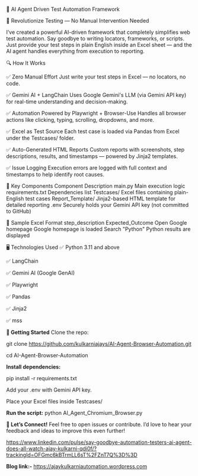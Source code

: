 🧠 AI Agent Driven Test Automation Framework

🚀 Revolutionize Testing — No Manual Intervention Needed

I’ve created a powerful AI-driven framework that completely simplifies web test automation. Say goodbye to writing locators, frameworks, or scripts. Just provide your test steps in plain English inside an Excel sheet — and the AI agent handles everything from execution to reporting.

🔍 How It Works

✅ Zero Manual Effort
Just write your test steps in Excel — no locators, no code.

✅ Gemini AI + LangChain
Uses Google Gemini's LLM (via Gemini API key) for real-time understanding and decision-making.

✅ Automation Powered by Playwright + Browser-Use
Handles all browser actions like clicking, typing, scrolling, dropdowns, and more.

✅ Excel as Test Source
Each test case is loaded via Pandas from Excel under the Testcases/ folder.

✅ Auto-Generated HTML Reports
Custom reports with screenshots, step descriptions, results, and timestamps — powered by Jinja2 templates.

✅ Issue Logging
Execution errors are logged with full context and timestamps to help identify root causes.

📁 Key Components
Component	Description
main.py	Main execution logic
requirements.txt	Dependencies list
Testcases/	Excel files containing plain-English test cases
Report_Template/	Jinja2-based HTML template for detailed reporting
.env	Securely holds your Gemini API key (not committed to GitHub)

🧪 Sample Excel Format
step_description	Expected_Outcome
Open Google homepage	Google homepage is loaded
Search "Python"	Python results are displayed

🖥️ Technologies Used
✅ Python 3.11 and above

✅ LangChain

✅ Gemini AI (Google GenAI)

✅ Playwright

✅ Pandas

✅ Jinja2

✅ mss

**📌 Getting Started**
Clone the repo:

git clone https://github.com/kulkarniajays/AI-Agent-Browser-Automation.git

cd AI-Agent-Browser-Automation

**Install dependencies:**

pip install -r requirements.txt

Add your .env with Gemini API key.

Place your Excel files inside Testcases/

**Run the script:**
python AI_Agent_Chromium_Browser.py

**💬 Let’s Connect!**
Feel free to open issues or contribute. I’d love to hear your feedback and ideas to improve this even further!

https://www.linkedin.com/pulse/say-goodbye-automation-testers-ai-agent-does-all-watch-ajay-kulkarni-qdi0f/?trackingId=OFGmc6kBTrmLL6sT%2FZnT7Q%3D%3D

**Blog link:-**
https://ajaykulkarniautomation.wordpress.com



